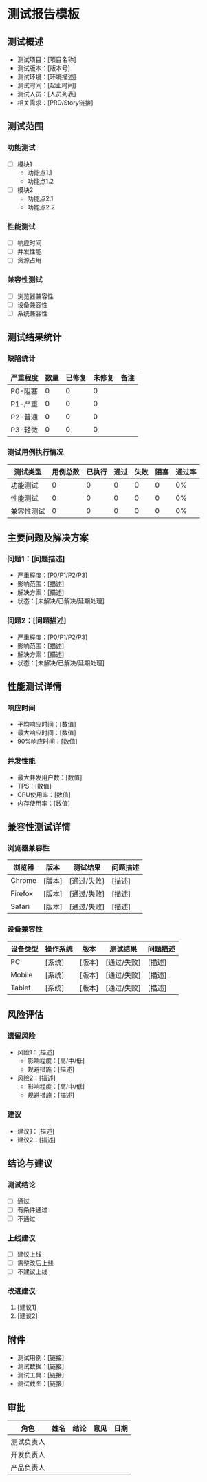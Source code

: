# 测试报告模板

## 测试概述
- 测试项目：[项目名称]
- 测试版本：[版本号]
- 测试环境：[环境描述]
- 测试时间：[起止时间]
- 测试人员：[人员列表]
- 相关需求：[PRD/Story链接]

## 测试范围
### 功能测试
- [ ] 模块1
  - 功能点1.1
  - 功能点1.2
- [ ] 模块2
  - 功能点2.1
  - 功能点2.2

### 性能测试
- [ ] 响应时间
- [ ] 并发性能
- [ ] 资源占用

### 兼容性测试
- [ ] 浏览器兼容性
- [ ] 设备兼容性
- [ ] 系统兼容性

## 测试结果统计
### 缺陷统计
| 严重程度 | 数量 | 已修复 | 未修复 | 备注 |
|---------|-----|--------|--------|------|
| P0-阻塞 | 0 | 0 | 0 | |
| P1-严重 | 0 | 0 | 0 | |
| P2-普通 | 0 | 0 | 0 | |
| P3-轻微 | 0 | 0 | 0 | |

### 测试用例执行情况
| 测试类型 | 用例总数 | 已执行 | 通过 | 失败 | 阻塞 | 通过率 |
|---------|---------|--------|------|------|------|--------|
| 功能测试 | 0 | 0 | 0 | 0 | 0 | 0% |
| 性能测试 | 0 | 0 | 0 | 0 | 0 | 0% |
| 兼容性测试 | 0 | 0 | 0 | 0 | 0 | 0% |

## 主要问题及解决方案
### 问题1：[问题描述]
- 严重程度：[P0/P1/P2/P3]
- 影响范围：[描述]
- 解决方案：[描述]
- 状态：[未解决/已解决/延期处理]

### 问题2：[问题描述]
- 严重程度：[P0/P1/P2/P3]
- 影响范围：[描述]
- 解决方案：[描述]
- 状态：[未解决/已解决/延期处理]

## 性能测试详情
### 响应时间
- 平均响应时间：[数值]
- 最大响应时间：[数值]
- 90%响应时间：[数值]

### 并发性能
- 最大并发用户数：[数值]
- TPS：[数值]
- CPU使用率：[数值]
- 内存使用率：[数值]

## 兼容性测试详情
### 浏览器兼容性
| 浏览器 | 版本 | 测试结果 | 问题描述 |
|-------|------|---------|---------|
| Chrome | [版本] | [通过/失败] | [描述] |
| Firefox | [版本] | [通过/失败] | [描述] |
| Safari | [版本] | [通过/失败] | [描述] |

### 设备兼容性
| 设备类型 | 操作系统 | 版本 | 测试结果 | 问题描述 |
|---------|---------|------|---------|---------|
| PC | [系统] | [版本] | [通过/失败] | [描述] |
| Mobile | [系统] | [版本] | [通过/失败] | [描述] |
| Tablet | [系统] | [版本] | [通过/失败] | [描述] |

## 风险评估
### 遗留风险
- 风险1：[描述]
  - 影响程度：[高/中/低]
  - 规避措施：[描述]
- 风险2：[描述]
  - 影响程度：[高/中/低]
  - 规避措施：[描述]

### 建议
- 建议1：[描述]
- 建议2：[描述]

## 结论与建议
### 测试结论
- [ ] 通过
- [ ] 有条件通过
- [ ] 不通过

### 上线建议
- [ ] 建议上线
- [ ] 需整改后上线
- [ ] 不建议上线

### 改进建议
1. [建议1]
2. [建议2]

## 附件
- 测试用例：[链接]
- 测试数据：[链接]
- 测试工具：[链接]
- 测试截图：[链接]

## 审批
| 角色 | 姓名 | 结论 | 意见 | 日期 |
|-----|------|------|------|------|
| 测试负责人 | | | | |
| 开发负责人 | | | | |
| 产品负责人 | | | | | 